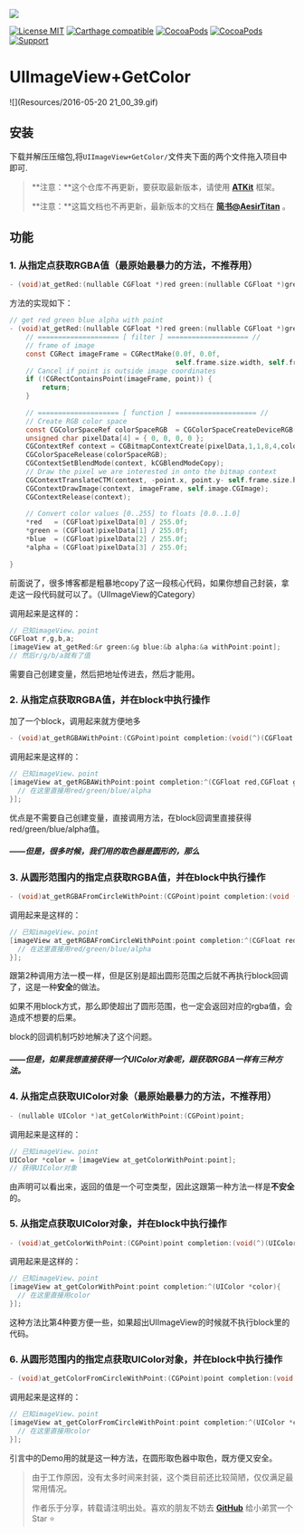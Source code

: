 

[![](https://github.com/xaoxuu/AXKit/raw/master/resources/icons/header.png)](https://github.com/xaoxuu/AXKit)

[![License MIT](https://img.shields.io/badge/license-MIT-green.svg?style=flat)](https://raw.githubusercontent.com/AesirTitan/ATKit/master/LICENSE) [![Carthage compatible](https://img.shields.io/badge/Carthage-compatible-4BC51D.svg?style=flat)](https://github.com/Carthage/Carthage) [![CocoaPods](http://img.shields.io/cocoapods/v/ATKit.svg?style=flat)](http://cocoapods.org/?q=ATKit) [![CocoaPods](http://img.shields.io/cocoapods/p/ATKit.svg?style=flat)](http://cocoapods.org/?q=ATKit) [![Support](https://img.shields.io/badge/support-iOS%207%2B%20-blue.svg?style=flat)](https://www.apple.com/nl/ios/) 


# UIImageView+GetColor


![](Resources/2016-05-20 21_00_39.gif)

## 安装

下载并解压压缩包,将```UIImageView+GetColor/```文件夹下面的两个文件拖入项目中即可.

>  **注意：**这个仓库不再更新，要获取最新版本，请使用 [**ATKit**](https://github.com/AesirTitan/ATKit) 框架。
>
>  **注意：**这篇文档也不再更新，最新版本的文档在 [**简书@AesirTitan**](http://www.jianshu.com/p/829624b5ffe1) 。



## 功能

### 1. 从指定点获取RGBA值（最原始最暴力的方法，不推荐用）

```objective-c
- (void)at_getRed:(nullable CGFloat *)red green:(nullable CGFloat *)green blue:(nullable CGFloat *)blue alpha:(nullable CGFloat *)alpha withPoint:(CGPoint)point;
```

方法的实现如下：

```objective-c
// get red green blue alpha with point
- (void)at_getRed:(nullable CGFloat *)red green:(nullable CGFloat *)green blue:(nullable CGFloat *)blue alpha:(nullable CGFloat *)alpha withPoint:(CGPoint)point{
    // ==================== [ filter ] ==================== //
    // frame of image
    const CGRect imageFrame = CGRectMake(0.0f, 0.0f,
                                         self.frame.size.width, self.frame.size.height);
    // Cancel if point is outside image coordinates
    if (!CGRectContainsPoint(imageFrame, point)) {
        return;
    }
    
    // ==================== [ function ] ==================== //
    // Create RGB color space
    const CGColorSpaceRef colorSpaceRGB  = CGColorSpaceCreateDeviceRGB();
    unsigned char pixelData[4] = { 0, 0, 0, 0 };
    CGContextRef context = CGBitmapContextCreate(pixelData,1,1,8,4,colorSpaceRGB,kCGImageAlphaPremultipliedLast | kCGBitmapByteOrder32Big);
    CGColorSpaceRelease(colorSpaceRGB);
    CGContextSetBlendMode(context, kCGBlendModeCopy);
    // Draw the pixel we are interested in onto the bitmap context
    CGContextTranslateCTM(context, -point.x, point.y- self.frame.size.height);
    CGContextDrawImage(context, imageFrame, self.image.CGImage);
    CGContextRelease(context);
    
    // Convert color values [0..255] to floats [0.0..1.0]
    *red   = (CGFloat)pixelData[0] / 255.0f;
    *green = (CGFloat)pixelData[1] / 255.0f;
    *blue  = (CGFloat)pixelData[2] / 255.0f;
    *alpha = (CGFloat)pixelData[3] / 255.0f;
    
}
```

前面说了，很多博客都是粗暴地copy了这一段核心代码，如果你想自己封装，拿走这一段代码就可以了。（UIImageView的Category）

调用起来是这样的：

```objective-c
// 已知imageView、point
CGFloat r,g,b,a;
[imageView at_getRed:&r green:&g blue:&b alpha:&a withPoint:point];
// 然后r/g/b/a就有了值
```

需要自己创建变量，然后把地址传进去，然后才能用。

### 2. 从指定点获取RGBA值，并在block中执行操作

加了一个block，调用起来就方便地多

```objective-c
- (void)at_getRGBAWithPoint:(CGPoint)point completion:(void(^)(CGFloat red,CGFloat green,CGFloat blue,CGFloat alpha))completion;
```

调用起来是这样的：

```objective-c
// 已知imageView、point
[imageView at_getRGBAWithPoint:point completion:^(CGFloat red,CGFloat green,CGFloat blue,CGFloat alpha){
  // 在这里直接用red/green/blue/alpha
}];
```

优点是不需要自己创建变量，直接调用方法，在block回调里直接获得red/green/blue/alpha值。



##### ——但是，很多时候，我们用的取色器是圆形的，那么



### 3. 从圆形范围内的指定点获取RGBA值，并在block中执行操作

```objective-c
- (void)at_getRGBAFromCircleWithPoint:(CGPoint)point completion:(void (^)(CGFloat red,CGFloat green,CGFloat blue,CGFloat alpha))completion;
```

调用起来是这样的：

```objective-c
// 已知imageView、point
[imageView at_getRGBAFromCircleWithPoint:point completion:^(CGFloat red,CGFloat green,CGFloat blue,CGFloat alpha){
  // 在这里直接用red/green/blue/alpha
}];
```

跟第2种调用方法一模一样，但是区别是超出圆形范围之后就不再执行block回调了，这是一种**安全**的做法。

如果不用block方式，那么即使超出了圆形范围，也一定会返回对应的rgba值，会造成不想要的后果。

block的回调机制巧妙地解决了这个问题。



##### ——但是，如果我想直接获得一个UIColor对象呢，跟获取RGBA一样有三种方法。



### 4. 从指定点获取UIColor对象（最原始最暴力的方法，不推荐用）

```objective-c
- (nullable UIColor *)at_getColorWithPoint:(CGPoint)point;
```

调用起来是这样的：

```objective-c
// 已知imageView、point
UIColor *color = [imageView at_getColorWithPoint:point];
// 获得UIColor对象
```

由声明可以看出来，返回的值是一个可空类型，因此这跟第一种方法一样是**不安全**的。



### 5. 从指定点获取UIColor对象，并在block中执行操作

```objective-c
- (void)at_getColorWithPoint:(CGPoint)point completion:(void(^)(UIColor *color))completion;
```

调用起来是这样的：

```objective-c
// 已知imageView、point
[imageView at_getColorWithPoint:point completion:^(UIColor *color){
  // 在这里直接用color
}];
```

这种方法比第4种要方便一些，如果超出UIImageView的时候就不执行block里的代码。



### 6. 从圆形范围内的指定点获取UIColor对象，并在block中执行操作

```objective-c
- (void)at_getColorFromCircleWithPoint:(CGPoint)point completion:(void (^)(UIColor *color))completion;
```

调用起来是这样的：

```objective-c
// 已知imageView、point
[imageView at_getColorFromCircleWithPoint:point completion:^(UIColor *color){
  // 在这里直接用color
}];
```

引言中的Demo用的就是这一种方法，在圆形取色器中取色，既方便又安全。





> 由于工作原因，没有太多时间来封装，这个类目前还比较简陋，仅仅满足最常用情况。
>
> 作者乐于分享，转载请注明出处。喜欢的朋友不妨去 [**GitHub**](https://github.com/AesirTitan/ATKit) 给小弟赏一个 Star ⭐️
